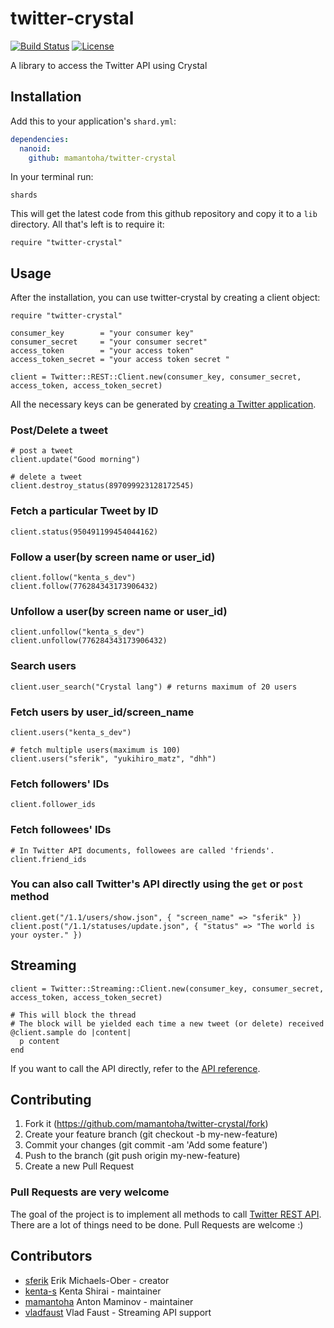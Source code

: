 
# twitter-crystal

[![Build Status](https://travis-ci.org/mamantoha/twitter-crystal.svg?branch=master)](https://travis-ci.org/mamantoha/twitter-crystal)
[![License](https://img.shields.io/github/license/mamantoha/twitter-crystal.svg)](https://github.com/mamantoha/twitter-crystal/blob/master/LICENSE.md)

A library to access the Twitter API using Crystal

## Installation

Add this to your application's `shard.yml`:

```yaml
dependencies:
  nanoid:
    github: mamantoha/twitter-crystal
```

In your terminal run:

```console
shards
```

This will get the latest code from this github repository and copy it to a `lib` directory. All that's left is to require it:

```crystal
require "twitter-crystal"
```

## Usage

After the installation, you can use twitter-crystal by creating a client object:

```crystal
require "twitter-crystal"

consumer_key        = "your consumer key"
consumer_secret     = "your consumer secret"
access_token        = "your access token"
access_token_secret = "your access token secret "

client = Twitter::REST::Client.new(consumer_key, consumer_secret, access_token, access_token_secret)
```

All the necessary keys can be generated by [creating a Twitter application](https://dev.twitter.com/oauth/overview/application-owner-access-tokens).

### Post/Delete a tweet

```crystal
# post a tweet
client.update("Good morning")

# delete a tweet
client.destroy_status(897099923128172545)
```

### Fetch a particular Tweet by ID

```crystal
client.status(950491199454044162)
```

### Follow a user(by screen name or user_id)

```crystal
client.follow("kenta_s_dev")
client.follow(776284343173906432)
```

### Unfollow a user(by screen name or user_id)

```crystal
client.unfollow("kenta_s_dev")
client.unfollow(776284343173906432)
```

### Search users

```crystal
client.user_search("Crystal lang") # returns maximum of 20 users
```

### Fetch users by user_id/screen_name

```crystal
client.users("kenta_s_dev")

# fetch multiple users(maximum is 100)
client.users("sferik", "yukihiro_matz", "dhh")
```

### Fetch followers' IDs

```crystal
client.follower_ids
```

### Fetch followees' IDs

```crystal
# In Twitter API documents, followees are called 'friends'.
client.friend_ids
```

### You can also call Twitter's API directly using the `get` or `post` method

```crystal
client.get("/1.1/users/show.json", { "screen_name" => "sferik" })
client.post("/1.1/statuses/update.json", { "status" => "The world is your oyster." })
```

## Streaming

```crystal
client = Twitter::Streaming::Client.new(consumer_key, consumer_secret, access_token, access_token_secret)

# This will block the thread
# The block will be yielded each time a new tweet (or delete) received
@client.sample do |content|
  p content
end
```

If you want to call the API directly, refer to the [API reference](https://dev.twitter.com/rest/reference).

## Contributing

1. Fork it (<https://github.com/mamantoha/twitter-crystal/fork>)
2. Create your feature branch (git checkout -b my-new-feature)
3. Commit your changes (git commit -am 'Add some feature')
4. Push to the branch (git push origin my-new-feature)
5. Create a new Pull Request

### Pull Requests are very welcome

The goal of the project is to implement all methods to call [Twitter REST API](https://dev.twitter.com/rest/public). There are a lot of things need to be done. Pull Requests are welcome :)

## Contributors

- [sferik](https://github.com/sferik) Erik Michaels-Ober - creator
- [kenta-s](https://github.com/kenta-s) Kenta Shirai - maintainer
- [mamantoha](https://github.com/mamantoha) Anton Maminov - maintainer
- [vladfaust](https://github.com/vladfaust) Vlad Faust - Streaming API support
